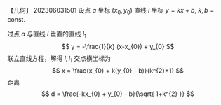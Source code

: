 【几何】
 202306031501
设点 ${a}$ 坐标 ${(x_{0},y_{0})}$ 
直线 ${l}$ 坐标 ${y = kx + b}$, ${k,b = \mathrm{const.}}$

过点 ${a}$ 与直线 ${l}$ 垂直的直线 ${l_{1}}$
$$
y = -\frac{1}{k} (x-x_{0}) + y_{0}
$$
联立直线方程，解得 ${l,l_{1}}$ 交点横坐标为
$$
x = \frac{x_{0} + k(y_{0} - b)}{k^{2}+1}
$$
距离 
$$
d = \frac{-kx_{0} + y_{0} - b}{\sqrt{ 1+k^{2} }}
$$
